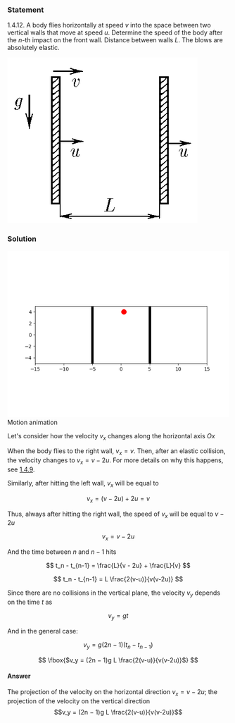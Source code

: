 ###  Statement 

$1.4.12.$ A body flies horizontally at speed $v$ into the space between two vertical walls that move at speed $u$. Determine the speed of the body after the $n$-th impact on the front wall. Distance between walls $L$. The blows are absolutely elastic. 

![ For problem $1.4.12$ |432x376, 31%](../../img/1.4.12/statement.png)

### Solution

![ Motion animation |640x480, 59%](../../img/1.4.12/animation.gif)  Motion animation 

Let's consider how the velocity $v_x$ changes along the horizontal axis $Ox$

When the body flies to the right wall, $v_x = v$. Then, after an elastic collision, the velocity changes to $v_x = v - 2u$. For more details on why this happens, see [1.4.9](../1.4.9).

Similarly, after hitting the left wall, $v_x$ will be equal to 

$$v_x = (v - 2u) + 2u = v$$

Thus, always after hitting the right wall, the speed of $v_x$ will be equal to $v - 2u$

$$v_x = v - 2u$$

And the time between $n$ and $n-1$ hits

$$ t_n - t_{n-1} = \frac{L}{v - 2u} + \frac{L}{v} $$ 

$$ t_n - t_{n-1} = L \frac{2(v-u)}{v(v-2u)} $$ 

Since there are no collisions in the vertical plane, the velocity $v_y$ depends on the time $t$ as

$$v_y = gt$$

And in the general case:

$$v_y = g(2n-1)(t_n - t_{n-1})$$

$$ \fbox{$v_y = (2n − 1)g L \frac{2(v-u)}{v(v-2u)}$} $$ 

#### Answer

The projection of the velocity on the horizontal direction $v_x = v −2u$; the projection of the velocity on the vertical direction $$v_y = (2n − 1)g L \frac{2(v-u)}{v(v-2u)}$$ 
